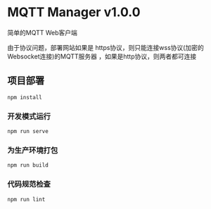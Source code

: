 # MQTT Manager v1.0.0
简单的MQTT Web客户端

由于协议问题，部署网站如果是 https协议，则只能连接wss协议(加密的Websocket连接)的MQTT服务器
，如果是http协议，则两者都可连接

## 项目部署
```
npm install
```

### 开发模式运行
```
npm run serve
```

### 为生产环境打包
```
npm run build
```

### 代码规范检查
```
npm run lint
```
